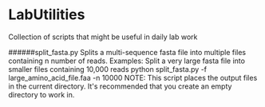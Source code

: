 # LabUtilities
Collection of scripts that might be useful in daily lab work


######split_fasta.py
Splits a multi-sequence fasta file into multiple files containing n number of reads.
   Examples:
   Split a very large fasta file into smaller files containing 10,000 reads
     python split_fasta.py -f large_amino_acid_file.faa -n 10000
   NOTE: This script places the output files in the current directory.  It's recommended that
   you create an empty directory to work in.
